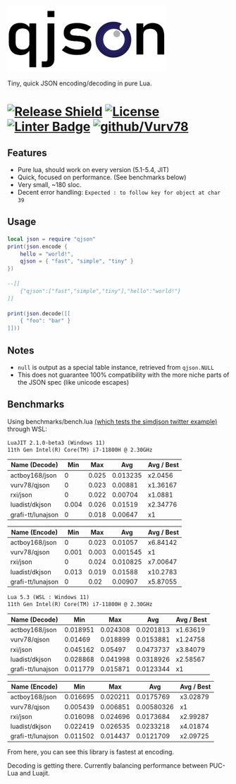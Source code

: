 <img src="qjson.svg" height=150px/>

Tiny, quick JSON encoding/decoding in pure Lua.

# [![Release Shield](https://img.shields.io/github/v/release/Vurv78/qjson.lua?include_prereleases)](https://github.com/Vurv78/qjson.lua/releases/latest) [![License](https://img.shields.io/github/license/Vurv78/qjson.lua?color=red)](https://opensource.org/licenses/MIT) [![Linter Badge](https://github.com/Vurv78/qjson.lua/workflows/Run%20Lest/badge.svg)](https://github.com/Vurv78/qjson.lua/actions) [![github/Vurv78](https://img.shields.io/discord/824727565948157963?label=Discord&logo=discord&logoColor=ffffff&labelColor=7289DA&color=2c2f33)](https://discord.gg/yXKMt2XUXm)

## Features
* Pure lua, should work on every version (5.1-5.4, JIT)
* Quick, focused on performance. (See benchmarks below)
* Very small, ~180 sloc.
* Decent error handling: `Expected : to follow key for object at char 39`

## Usage
```lua
local json = require "qjson"
print(json.encode {
	hello = "world!",
	qjson = { "fast", "simple", "tiny" }
})

--[[
	{"qjson":["fast","simple","tiny"],"hello":"world!"}
]]

print(json.decode([[
	{ "foo": "bar" }
]]))
```

## Notes
* `null` is output as a special table instance, retrieved from `qjson.NULL`
* This does not guarantee 100% compatibility with the more niche parts of the JSON spec (like unicode escapes)

## Benchmarks
Using benchmarks/bench.lua [(which tests the simdjson twitter example)](https://raw.githubusercontent.com/simdjson/simdjson/master/jsonexamples/twitter.json) through WSL:

```
LuaJIT 2.1.0-beta3 (Windows 11)
11th Gen Intel(R) Core(TM) i7-11800H @ 2.30GHz
```

| Name (Decode)        | Min        | Max        | Avg        | Avg / Best  |
| ---                  | ---        | ---        | ---        | ---         |
| actboy168/json       | 0          | 0.025      | 0.013235   | x2.0456     |
| vurv78/qjson         | 0          | 0.023      | 0.00881    | x1.36167    |
| rxi/json             | 0          | 0.022      | 0.00704    | x1.0881     |
| luadist/dkjson       | 0.004      | 0.026      | 0.01519    | x2.34776    |
| grafi-tt/lunajson    | 0          | 0.018      | 0.00647    | x1          |

| Name (Encode)        | Min        | Max        | Avg        | Avg / Best  |
| ---                  | ---        | ---        | ---        | ---         |
| actboy168/json       | 0          | 0.023      | 0.01057    | x6.84142    |
| vurv78/qjson         | 0.001      | 0.003      | 0.001545   | x1          |
| rxi/json             | 0          | 0.024      | 0.010825   | x7.00647    |
| luadist/dkjson       | 0.013      | 0.019      | 0.01588    | x10.2783    |
| grafi-tt/lunajson    | 0          | 0.02       | 0.00907    | x5.87055    |

```
Lua 5.3 (WSL : Windows 11)
11th Gen Intel(R) Core(TM) i7-11800H @ 2.30GHz
```

| Name (Decode)        | Min        | Max        | Avg        | Avg / Best  |
| ---                  | ---        | ---        | ---        | ---         |
| actboy168/json       | 0.018951   | 0.024308   | 0.0201813  | x1.63619    |
| vurv78/qjson         | 0.01469    | 0.018899   | 0.0153881  | x1.24758    |
| rxi/json             | 0.045162   | 0.05497    | 0.0473737  | x3.84079    |
| luadist/dkjson       | 0.028868   | 0.041998   | 0.0318926  | x2.58567    |
| grafi-tt/lunajson    | 0.011779   | 0.015871   | 0.0123344  | x1          |

| Name (Encode)        | Min        | Max        | Avg        | Avg / Best  |
| ---                  | ---        | ---        | ---        | ---         |
| actboy168/json       | 0.016695   | 0.020211   | 0.0175769  | x3.02879    |
| vurv78/qjson         | 0.005439   | 0.006851   | 0.00580326 | x1          |
| rxi/json             | 0.016098   | 0.024696   | 0.0173684  | x2.99287    |
| luadist/dkjson       | 0.022419   | 0.026535   | 0.0233218  | x4.01874    |
| grafi-tt/lunajson    | 0.011502   | 0.014437   | 0.0121709  | x2.09725    |

From here, you can see this library is fastest at encoding.

Decoding is getting there. Currently balancing performance between PUC-Lua and Luajit.